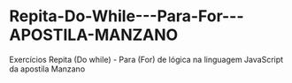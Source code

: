 # Repita-Do-While---Para-For---APOSTILA-MANZANO
Exercícios Repita (Do while) - Para (For) de lógica na linguagem JavaScript da apostila Manzano 
